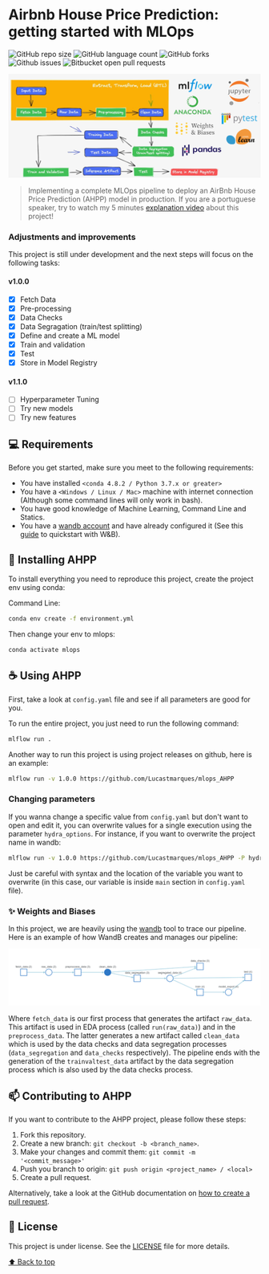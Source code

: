 # Airbnb House Price Prediction: getting started with MLOps

![GitHub repo size](https://img.shields.io/github/repo-size/Lucastmarques/mlops_AHPP?style=for-the-badge)
![GitHub language count](https://img.shields.io/github/languages/count/Lucastmarques/mlops_AHPP?style=for-the-badge)
![GitHub forks](https://img.shields.io/github/forks/Lucastmarques/mlops_AHPP?style=for-the-badge)
![Github issues](https://img.shields.io/github/issues/Lucastmarques/mlops_AHPP?style=for-the-badge)
![Bitbucket open pull requests](https://img.shields.io/github/issues-pr-raw/Lucastmarques/mlops_AHPP?style=for-the-badge)

<img src="images/header.png" alt="mlops pipeline">

> Implementing a complete MLOps pipeline to deploy an AirBnb House Price Prediction (AHPP) model in production. If you are a portuguese speaker, try to watch my 5 minutes [explanation video](https://www.loom.com/share/783f294138cd4a24a39020e2e4fe6815) about this project!

### Adjustments and improvements

This project is still under development and the next steps will focus on the following tasks:

#### v1.0.0
- [x] Fetch Data
- [x] Pre-processing
- [x] Data Checks
- [x] Data Segragation (train/test splitting)
- [x] Define and create a ML model
- [x] Train and validation
- [x] Test
- [x] Store in Model Registry

#### v1.1.0
- [ ] Hyperparameter Tuning
- [ ] Try new models
- [ ] Try new features

## 💻 Requirements

Before you get started, make sure you meet to the following requirements:

* You have installed `<conda 4.8.2 / Python 3.7.x or greater>`
* You have a `<Windows / Linux / Mac>` machine with internet connection (Although some command lines will only work in bash).
* You have good knowledge of Machine Learning, Command Line and Statics.
* You have a [wandb account](https://wandb.ai/site) and have already configured it (See this [guide](https://docs.wandb.ai/quickstart) to quickstart with W&B).

## 🚀 Installing AHPP

To install everything you need to reproduce this project, create the project env using conda:

Command Line:
```bash
conda env create -f environment.yml
```

Then change your env to mlops:
```bash
conda activate mlops
```

## ☕ Using AHPP

First, take a look at `config.yaml` file and see if all parameters are good for you.

To run the entire project, you just need to run the following command:

```bash
mlflow run .
```

Another way to run this project is using project releases on github, here is an example:

```bash
mlflow run -v 1.0.0 https://github.com/Lucastmarques/mlops_AHPP
```

### Changing parameters

If you wanna change a specific value from `config.yaml` but don't want to open and edit it, you can overwrite values for a single execution using the parameter `hydra_options`. For instance, if you want to overwrite the project name in wandb:

```bash
mlflow run -v 1.0.0 https://github.com/Lucastmarques/mlops_AHPP -P hydra_options="main.project_name=Remote_Execution"
```

Just be careful with syntax and the location of the variable you want to overwrite (in this case, our variable is inside `main` section in `config.yaml` file).

### ✨ Weights and Biases

In this project, we are heavily using the [wandb](https://wandb.ai/site) tool to trace our pipeline. Here is an example of how WandB creates and manages our pipeline:

<img src="images/wandb_pipeline.PNG" alt="wandb pipeline">

Where `fetch_data` is our first process that generates the artifact `raw_data`. This artifact is used in EDA process (called `run(raw_data)`) and in the `preprocess_data`. The latter generates a new artifact called `clean_data` which is used by the data checks and data segregation processes (`data_segregation` and `data_checks` respectively). The pipeline ends with the generation of the `trainvaltest_data` artifact by the data segregation process which is also used by the data checks process.

## 📫 Contributing to AHPP
If you want to contribute to the AHPP project, please follow these steps:

1. Fork this repository.
2. Create a new branch: `git checkout -b <branch_name>`.
3. Make your changes and commit them: `git commit -m '<commit_message>'`
4. Push you branch to origin: `git push origin <project_name> / <local>`
5. Create a pull request.

Alternatively, take a look at the GitHub documentation on [how to create a pull request](https://help.github.com/en/github/collaborating-with-issues-and-pull-requests/creating-a-pull-request).

## 📝 License

This project is under license. See the [LICENSE](LICENSE.md) file for more details.

[⬆ Back to top](https://github.com/Lucastmarques/mlops_AHPP)<us>
